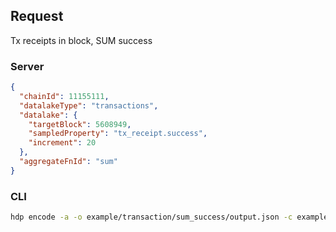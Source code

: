 ## Request

Tx receipts in block, SUM success

### Server

```json
{
  "chainId": 11155111,
  "datalakeType": "transactions",
  "datalake": {
    "targetBlock": 5608949,
    "sampledProperty": "tx_receipt.success",
    "increment": 20
  },
  "aggregateFnId": "sum"
}
```

### CLI

```bash
hdp encode -a -o example/transaction/sum_success/output.json -c example/transaction/sum_success/input.json sum -t 5608949 "tx_receipt.success" 20
```
